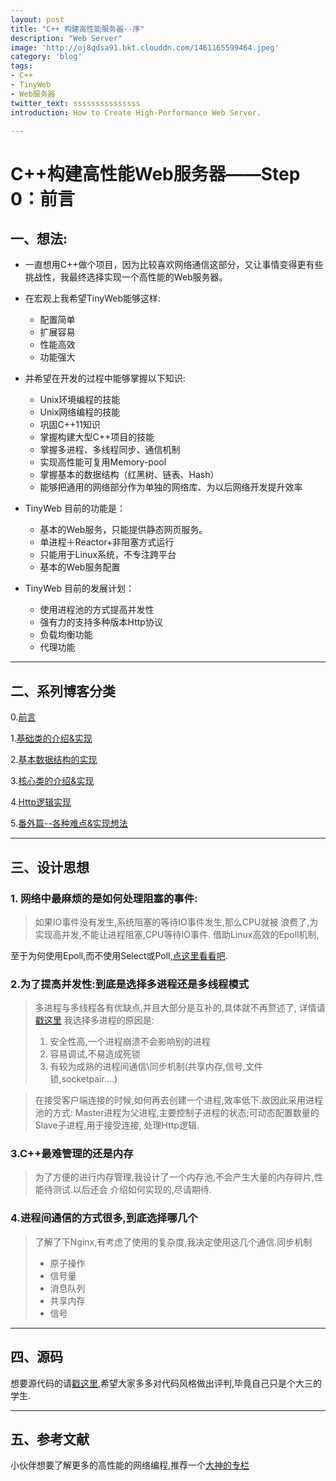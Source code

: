 ```yaml
---
layout: post
title: "C++ 构建高性能服务器--序"
description: "Web Server"
image: 'http://oj8qdsa91.bkt.clouddn.com/1461165599464.jpeg'
category: 'blog' 
tags:
- C++
- TinyWeb
- Web服务器
twitter_text: sssssssssssssss
introduction: How to Create High-Performance Web Server.

---
```


# **C++构建高性能Web服务器——Step 0：前言**


## **一、想法:**

- 一直想用C++做个项目，因为比较喜欢网络通信这部分，又让事情变得更有些挑战性，我最终选择实现一个高性能的Web服务器。

- 在宏观上我希望TinyWeb能够这样:
    - 配置简单
    - 扩展容易
    - 性能高效
    - 功能强大


- 并希望在开发的过程中能够掌握以下知识:
    - Unix环境编程的技能
    - Unix网络编程的技能
    - 巩固C++11知识
    - 掌握构建大型C++项目的技能
    - 掌握多进程、多线程同步、通信机制
    - 实现高性能可复用Memory-pool
    - 掌握基本的数据结构（红黑树、链表、Hash）
    - 能够把通用的网络部分作为单独的网络库、为以后网络开发提升效率

- TinyWeb 目前的功能是：
    - 基本的Web服务，只能提供静态网页服务。
    - 单进程＋Reactor+非阻塞方式运行
    - 只能用于Linux系统，不专注跨平台
    - 基本的Web服务配置

- TinyWeb 目前的发展计划：
    - 使用进程池的方式提高并发性
    - 强有力的支持多种版本Http协议
    - 负载均衡功能
    - 代理功能

--------------------------

## **二、系列博客分类**

0.[前言]()

1.[基础类的介绍&实现]()

2.[基本数据结构的实现]()

3.[核心类的介绍&实现]()

4.[Http逻辑实现]()

5.[番外篇--各种难点&实现想法]()

--------------------------

## **三、设计思想**



### 1. 网络中最麻烦的是如何处理阻塞的事件:

> 如果IO事件没有发生,系统阻塞的等待IO事件发生,那么CPU就被
浪费了,为实现高并发,不能让进程阻塞,CPU等待IO事件.
借助Linux高效的Epoll机制,

至于为何使用Epoll,而不使用Select或Poll,[点这里看看吧](http://blog.csdn.net/russell_tao/article/details/17119729).



### 2.为了提高并发性:到底是选择多进程还是多线程模式

> 多进程与多线程各有优缺点,并且大部分是互补的,具体就不再赘述了,
> 详情请[戳这里](https://www.cnblogs.com/zhanht/p/5401685.html)
> 我选择多进程的原因是:
> 1. 安全性高,一个进程崩溃不会影响别的进程
> 2. 容易调试,不易造成死锁
> 3. 有较为成熟的进程间通信\同步机制(共享内存,信号,文件锁,socketpair....)

> 在接受客户端连接的时候,如何再去创建一个进程,效率低下.故因此采用进程池的方式:
Master进程为父进程,主要控制子进程的状态;可动态配置数量的Slave子进程,用于接受连接,
处理Http逻辑.

### 3.C++最难管理的还是内存


> 为了方便的进行内存管理,我设计了一个内存池,不会产生大量的内存碎片,性能待测试.以后还会
介绍如何实现的,尽请期待.


### 4.进程间通信的方式很多,到底选择哪几个

> 了解了下Nginx,有考虑了使用的复杂度,我决定使用这几个通信.同步机制
> - 原子操作
> - 信号量
> - 消息队列
> - 共享内存
> - 信号


--------------------------

## **四、源码**

想要源代码的请[戳这里](https://github.com/GeneralSandman/TinyWeb),希望大家多多对代码风格做出评判,毕竟自己只是个大三的学生.

--------------------------

## **五、参考文献**

小伙伴想要了解更多的高性能的网络编程,推荐一个[大神的专栏](http://blog.csdn.net/column/details/high-perf-network.html)


